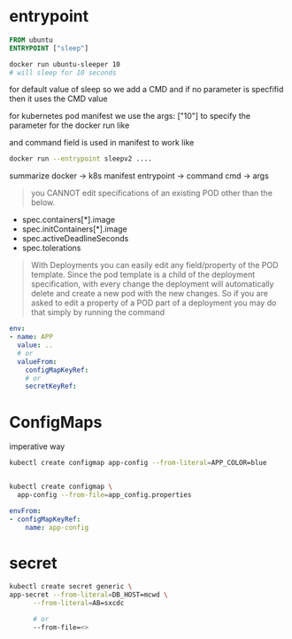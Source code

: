 # entrypoint

```dockerfile
FROM ubuntu
ENTRYPOINT ["sleep"]
```

```bash
docker run ubuntu-sleeper 10
# will sleep for 10 seconds
```

for default value of sleep so we add a CMD and if no parameter is specfifid then it uses the CMD value

for kubernetes pod manifest we use the args: ["10"] to specify the parameter for the docker run like

and command field is used in manifest to work like
```bash
docker run --entrypoint sleepv2 ....
```

summarize
docker -> k8s manifest
entrypoint -> command
cmd -> args

> you CANNOT edit specifications of an existing POD other than the below.
- spec.containers[*].image
- spec.initContainers[*].image
- spec.activeDeadlineSeconds
- spec.tolerations

> With Deployments you can easily edit any field/property of the POD template. Since the pod template is a child of the deployment specification, with every change the deployment will automatically delete and create a new pod with the new changes. So if you are asked to edit a property of a POD part of a deployment you may do that simply by running the command


```yaml
env:
- name: APP
  value: ..
  # or
  valueFrom:
    configMapKeyRef:
    # or
    secretKeyRef:
```

# ConfigMaps

imperative way
```bash
kubectl create configmap app-config --from-literal=APP_COLOR=blue


kubectl create configmap \
  app-config --from-file=app_config.properties
```

```yaml
envFrom:
- configMapKeyRef:
    name: app-config
```

# secret

```bash
kubectl create secret generic \
app-secret --from-literal=DB_HOST=mcwd \
      --from-literal=AB=sxcdc

      # or
      --from-file=<>
```

